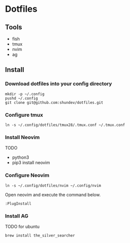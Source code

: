 # Dotfiles

## Tools

- fish
- tmux
- nvim
- ag

## Install

### Download dotfiles into your config directory

```
mkdir -p ~/.config
pushd ~/.config
git clone git@github.com:shundev/dotfiles.git
```

### Configure tmux

```
ln -s ~/.config/dotfiles/tmux28/.tmux.conf ~/.tmux.conf
```

### Install Neovim

TODO

- python3
- pip3 install neovim

### Configure Neovim

```
ln -s ~/.config/dotfiles/nvim ~/.config/nvim
```

Open neovim and execute the command below.

```
:PlugInstall
```

### Install AG

TODO for ubuntu

```
brew install the_silver_searcher
```


